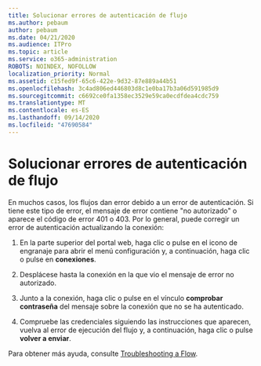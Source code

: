 ```yaml
---
title: Solucionar errores de autenticación de flujo
ms.author: pebaum
author: pebaum
ms.date: 04/21/2020
ms.audience: ITPro
ms.topic: article
ms.service: o365-administration
ROBOTS: NOINDEX, NOFOLLOW
localization_priority: Normal
ms.assetid: c15fed9f-65c6-422e-9d32-87e889a44b51
ms.openlocfilehash: 3c4ad806ed446803d8c1e0ba17b3a06d591985d9
ms.sourcegitcommit: c6692ce0fa1358ec3529e59ca0ecdfdea4cdc759
ms.translationtype: MT
ms.contentlocale: es-ES
ms.lasthandoff: 09/14/2020
ms.locfileid: "47690584"
---
```

# <a name="troubleshoot-flow-authentication-errors"></a>Solucionar errores de autenticación de flujo

En muchos casos, los flujos dan error debido a un error de autenticación. Si tiene este tipo de error, el mensaje de error contiene "no autorizado" o aparece el código de error 401 o 403. Por lo general, puede corregir un error de autenticación actualizando la conexión:
  
1. En la parte superior del portal web, haga clic o pulse en el icono de engranaje para abrir el menú configuración y, a continuación, haga clic o pulse en **conexiones**.
    
2. Desplácese hasta la conexión en la que vio el mensaje de error no autorizado.
    
3. Junto a la conexión, haga clic o pulse en el vínculo **comprobar contraseña** del mensaje sobre la conexión que no se ha autenticado. 
    
4. Compruebe las credenciales siguiendo las instrucciones que aparecen, vuelva al error de ejecución del flujo y, a continuación, haga clic o pulse **volver a enviar**.
    
Para obtener más ayuda, consulte [Troubleshooting a Flow](https://go.microsoft.com/fwlink/?linkid=872110).
  

